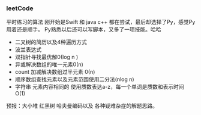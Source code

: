 ### leetCode
平时练习的算法
刚开始是Swift 和 java c++ 都在尝试，最后却选择了Py，感觉Py用着还是顺手。
Py熟悉以后还可以写脚本，又多了一项技能。哈哈
- 二叉树的简历以及4种遍历方式
- 波兰表达式
- 双指针寻找最优解0(log n )
- 异或解决数组的唯一元素0(n)
- count 加减解决数组过半元素 0(n)
- 顺序数组查找元素以及元素范围使用二分法(nlog n)
- 字符串 元素内容相同的 使用质数表达a-z，每一个单词是质数和表示时间 O(1)

预报：大小堆 红黑树 哈夫曼编码以及 各种疑难杂症的解题思路。
